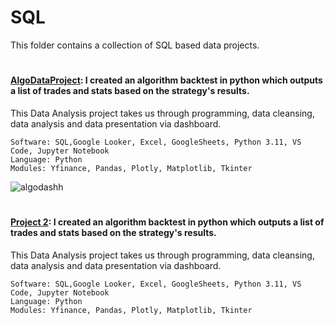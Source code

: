 # SQL


This folder contains a collection of SQL based data projects. 

#

#### [AlgoDataProject](https://github.com/guzmanwolfrank/Data/tree/main/Algorithm_Project): I created an algorithm backtest in python which outputs a list of trades and stats based on the strategy's results.

This Data Analysis project takes us through programming, data cleansing, data analysis and data presentation via dashboard.  



    Software: SQL,Google Looker, Excel, GoogleSheets, Python 3.11, VS Code, Jupyter Notebook
    Language: Python
    Modules: Yfinance, Pandas, Plotly, Matplotlib, Tkinter

![algodashh](https://github.com/guzmanwolfrank/Data/assets/29739578/e091f9e5-b87c-4687-b32d-5f1e1c57d323)
#

#### [Project 2](https://github.com/guzmanwolfrank/Data/tree/main/Algorithm_Project): I created an algorithm backtest in python which outputs a list of trades and stats based on the strategy's results.

This Data Analysis project takes us through programming, data cleansing, data analysis and data presentation via dashboard.  



    Software: SQL,Google Looker, Excel, GoogleSheets, Python 3.11, VS Code, Jupyter Notebook
    Language: Python
    Modules: Yfinance, Pandas, Plotly, Matplotlib, Tkinter

